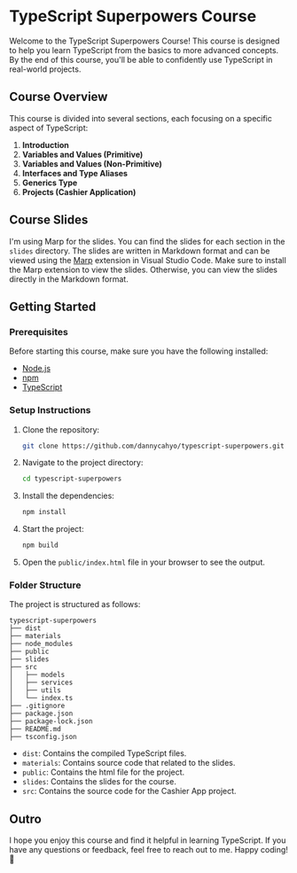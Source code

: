 # TypeScript Superpowers Course

Welcome to the TypeScript Superpowers Course! This course is designed to help you learn TypeScript from the basics to more advanced concepts. By the end of this course, you'll be able to confidently use TypeScript in real-world projects.

## Course Overview

This course is divided into several sections, each focusing on a specific aspect of TypeScript:

1. **Introduction**
2. **Variables and Values (Primitive)**
3. **Variables and Values (Non-Primitive)**
4. **Interfaces and Type Aliases**
5. **Generics Type**
6. **Projects (Cashier Application)**

## Course Slides

I'm using Marp for the slides. You can find the slides for each section in the `slides` directory. The slides are written in Markdown format and can be viewed using the [Marp](https://marketplace.visualstudio.com/items?itemName=marp-team.marp-vscode) extension in Visual Studio Code. Make sure to install the Marp extension to view the slides. Otherwise, you can view the slides directly in the Markdown format.

## Getting Started

### Prerequisites

Before starting this course, make sure you have the following installed:

- [Node.js](https://nodejs.org/)
- [npm](https://www.npmjs.com/)
- [TypeScript](https://www.typescriptlang.org/)

### Setup Instructions

1. Clone the repository:
   ```bash
   git clone https://github.com/dannycahyo/typescript-superpowers.git
   ```
2. Navigate to the project directory:
   ```bash
   cd typescript-superpowers
   ```
3. Install the dependencies:
   ```bash
   npm install
   ```
4. Start the project:
   ```bash
   npm build
   ```
5. Open the `public/index.html` file in your browser to see the output.

### Folder Structure

The project is structured as follows:

```
typescript-superpowers
├── dist
├── materials
├── node_modules
├── public
├── slides
├── src
│   ├── models
│   ├── services
│   ├── utils
│   └── index.ts
├── .gitignore
├── package.json
├── package-lock.json
├── README.md
├── tsconfig.json
```

- `dist`: Contains the compiled TypeScript files.
- `materials`: Contains source code that related to the slides.
- `public`: Contains the html file for the project.
- `slides`: Contains the slides for the course.
- `src`: Contains the source code for the Cashier App project.

## Outro

I hope you enjoy this course and find it helpful in learning TypeScript. If you have any questions or feedback, feel free to reach out to me. Happy coding! 🚀
